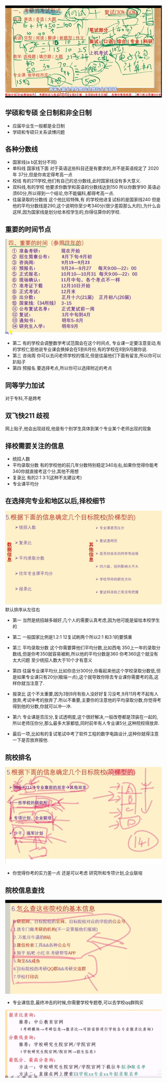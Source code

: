![](2022-03-08-11-06-38.png)

## 学硕和专硕 全日制和非全日制
+ 应届毕业生一般都是全日制
+ 学硕和专硕只关系读博问题


## 各种分数线
+ 国家线(a b区划分不同)
+ 单科线 国家线下面 对于英语这些科目还是有要求的,并不是英语规定了 2020年 37分,但是你肯定得考高一点
+ 校线  有的211学校,他们有自己的总分数线,此时国家线没有多大意义.
+ 双科线,有的学校 他要求你数学和英语的分数线达到150 所以你数学90 英语必须60分,所以得到一个结论,你不能偏科,都得考高一点.
+ 往届录取的分数线 这个他比较特殊,有 的学校他进复试标的是国家线240 但是他的平均分数线是290,这个说明你至少考340分(很少差距那么大的),为什么会这样,因为国家线是划分给本校学生的,你得估算你的学校.

## 重要的时间节点
![](2022-03-08-11-24-53.png)
+ 第二 有的学校会调整数学考试范围会在这个时间点, 专业课一定要注意变动,有的学校仁慈他说专业课会换掉会在5到6月份,有的学校在8到9月跟你说.
+ 第三 咨询周 你可以去问老师学校的情况,但是往届他们下面有留言,所以你可以趴贴子
+ 第四 预报名 要选择考点,所以你可以选择附近的考点
  
## 同等学力加试
对于专科,不是跨考


## 双飞快211 歧视
网上贴子,他会出现歧视,他是有个别学生具体到某个专业某个老师出现的现象

## 择校需要关注的信息
+ 统招人数
+ 平均录取分数  有的学校他的前几年分数特别稳定340左右,如果你觉得你能考340你就直接考这个分,其他不用想
+ 复录比    有的2:1 3:1(这种不太建议考)
+ 专业课平均分

## 在选择完专业和地区以后,择校细节
![](2022-03-08-12-02-23.png)
默认排序从左往右
+ 第一 当然是统招越多越好,几个人的需要认真考虑,因为他可能是留给本校学生的
+ 第二 一般国家比例是1.2:1 12复试刷两个所以2:1 和3:1的要慎重
+ 第三 平均录取分数 这个你需要算他们平均分数,比如西电 350上一年的录取分数线,但是你考350就容易被刷,所以他的平均分数是360 你考360这个就没有太大问题 至少统招人数大于10个才有意义
+ 第四 往届专业课平均分,比如你总分300分,你看起来他这个学校录取分数低,但是如果专业课只有20分(极端一点),这个就导致你除去专业课你需要考的高,这样你就当注意了.
+ 报录比 这个不太重要,因为3到9月有些人没好好复习没考,9月11月考不起有人放弃,考试中考的放弃了.所以不重要,主要你的注意他的平均录取分数,你觉得考得到他的分数,你就可以冲一冲.

+ 第六 专业课是否压分,复试透明度,这个很好解决,一般改卷都是顶装在一起的,所以老师压你分,那么最多大家都低,同时前年有人专业课5分,这种院校得放弃.
+ 最后一项,比如有的复试笔试中考了软件工程的数字电路设计,这种你就得注意一下是否放弃报他.


## 院校排名
![](2022-03-08-12-30-00.png)
+ 你觉得你考的实力差一点 还是可以考虑 研究所和专项计划,企业联培

## 院校信息查找
![](2022-03-08-12-31-50.png)
+ 专业课信息,最终冲击的时候,你需要学校专题卷,可以去学校qq群购买


![](2022-03-14-22-49-22.png)